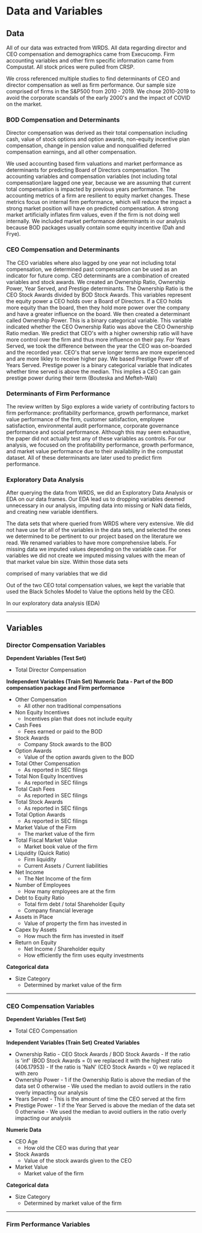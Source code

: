 # Data and Variables

## Data

All of our data was extracted from WRDS. All data regarding director and CEO compensation and demographics came from Execucomp. Firm accounting variables and other firm specific information came from Compustat. All stock prices were pulled from CRSP.

We cross referenced multiple studies to find determinants of CEO and director compensation as well as firm performance. Our sample size comprised of firms in the S&P500 from 2010 - 2019. We chose 2010-2019 to avoid the corporate scandals of the early 2000's and the impact of COVID on the market.

### BOD Compensation and Determinants
Director compensation was derived as their total compensation including cash, value of stock options and option awards, non-equity incentive plan compensation, change in pension value and nonqualified deferred compensation earnings, and all other compensation.

We used accounting based firm valuations and market performance as determinants for predicting Board of Directors
compensation. The accounting variables and compensation variables (not including total compensation)are lagged 
one year, because we are assuming that current total compensation is impacted by previous years performance. The 
accounting metrics of a firm are resilient to equity market changes. These metrics focus on internal firm performance, which will reduce the impact a strong market position will have on predicted compensation. A strong market artificially inflates firm values, even if the firm is not doing well internally. We included market performance determinants in our analysis because BOD packages usually contain some equity incentive (Dah and Frye).

### CEO Compensation and Determinants
The CEO variables where also lagged by one year not including total compensation, we determined past compensation can be used as an indicator for future comp. CEO determinants are a combination of created variables and stock awards. We created an Ownership Ratio, Ownership Power, Year Served, and Prestige determinants. The Ownership Ratio is the CEO Stock Awards divided by BOD Stock Awards. This variables represent the equity power a CEO holds over a Board of Directors. If a CEO holds more equity than the board, then they hold more power over the company and have a greater influence on the board. We then created a determinant called Ownership Power. This is a binary categorical variable. This variable indicated whether the CEO Ownership Ratio was above the CEO Ownership Ratio median. We predict that CEO's with a higher ownership ratio will have more control over the firm and thus more influence on their pay. For Years Served, we took the difference between the year the CEO was on-boarded and the recorded year. CEO's that serve longer terms are more experienced and are more likley to receive higher pay. We based Prestige Power off of Years Served. Prestige power is a binary categorical variable that indicates whether time served is above the median. This implies a CEO can gain prestige power during their term (Bouteska and Mefteh-Wali)

### Determinants of Firm Performance
The review written by Sigo explores a wide variety of contributing factors to firm performance: profitability 
performance, growth performance, market value performance of the firm, customer satisfaction, employee 
satisfaction, environmental audit performance, corporate governance performance and social performance. Although 
this may seem exhaustive, the paper did not actually test any of these variables as controls. For our analysis, 
we focused on the profitability performance, growth performance, and market value performance due to their 
availability in the compustat dataset. All of these determinants are later used to predict firm performance.

### Exploratory Data Analysis
After querying the data from WRDS, we did an Exploratory Data Analysis or EDA on our data frames. Our EDA lead us 
to dropping variables deemed unnecessary in our analysis, imputing data into missing or NaN data fields, and creating new variable identifiers. 

The data sets that where queried from WRDS where very extensive. We did not have use for all of the variables in the data sets, and selected the ones we determined to be pertinent to our project based on the literature we read. We renamed variables to have more comprehensive labels. For missing data we imputed values depending on the 
variable case. For variables we did not create we imputed missing values with the mean of that market value bin size. 
Within those data sets 

comprised of many variables that we did 

Out of the two CEO total compensation values, we kept the variable that used the Black Scholes Model to Value the options held by the CEO. 

In our exploratory data analysis (EDA) 


-----------


## Variables


### Director Compensation Variables

__Dependent Variables (Test Set)__
- Total Director Compensation


__Independent Variables (Train Set)__
__Numeric Data - Part of the BOD compensation package and Firm performance__
- Other Compensation
    - All other non traditional compensations
- Non Equity Incentives
    - Incentives plan that does not include equity
- Cash Fees
    - Fees earned or paid to the BOD
- Stock Awards
    - Company Stock awards to the BOD
- Option Awards
    - Value of the option awards given to the BOD
- Total Other Compensation
    - As reported in SEC filings
- Total Non Equity Incentives
    - As reported in SEC filings
- Total Cash Fees
    - As reported in SEC filings
- Total Stock Awards
    - As reported in SEC filings
- Total Option Awards
    - As reported in SEC filings
- Market Value of the Firm
    - The market value of the firm
- Total Fiscal Market Value
    - Market book value of the firm
- Liquidity (Quick Ratio)
    - Firm liquidity
    - Current Assets / Current liabilities
- Net Income
    - The Net Income of the firm
- Number of Employees
    - How many employees are at the firm
- Debt to Equity Ratio
    - Total firm debt / total Shareholder Equity
    - Company financial leverage
- Assets in Place
    - Value of property the firm has invested in
- Capex by Assets
    - How much the firm has invested in itself
- Return on Equity
    - Net Income / Shareholder equity
    - How efficiently the firm uses equity investments
 
__Categorical data__
- Size Category
    - Determined by market value of the firm
-----------

### CEO Compensation Variables
__Dependent Variables (Test Set)__
- Total CEO Compensation

__Independent Variables (Train Set)__
**Created Variables**
- Ownership Ratio
      - CEO Stock Awards / BOD Stock Awards
      - If the ratio is 'inf' (BOD Stock Awards = 0) we replaced it with the highest ratio (406.17953)
          - If the ratio is 'NaN' (CEO Stock Awards = 0) we replaced it with zero
- Ownership Power
      - 1 if the Ownership Ratio is above the median of the data set 0 otherwise
      - We used the median to avoid outliers in the ratio overly impacting our analysis
- Years Served
      - This is the amount of time the CEO served at the firm 
- Prestige Power
       - 1 if the Year Served is above the median of the data set 0 otherwise
       - We used the median to avoid outliers in the ratio overly impacting our analysis


**Numeric Data**
- CEO Age
     - How old the CEO was during that year
- Stock Awards
    - Value of the stock awards given to the CEO
- Market Value
    - Market value of the firm


**Categorical data**
- Size Category
   - Determined by market value of the firm
-----------

### Firm Performance Variables
